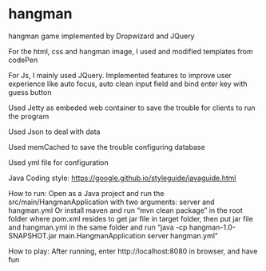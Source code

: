 # hangman
hangman game implemented by Dropwizard and JQuery

For the html, css and hangman image, I used and modified templates from codePen

For Js, I mainly used JQuery. Implemented features to improve user experience like auto focus, auto clean input field and bind enter key with guess button

Used Jetty as embeded web container to save the trouble for clients to run the program

Used Json to deal with data

Used memCached to save the trouble configuring database

Used yml file for configuration

Java Coding style: https://google.github.io/styleguide/javaguide.html

How to run:
Open as a Java project and run the src/main/HangmanApplication with two arguments: server and hangman.yml
Or install maven and run “mvn clean package” in the root folder where pom.xml resides to get jar file in target folder, then put jar file and hangman.yml in the same folder and run “java -cp hangman-1.0-SNAPSHOT.jar main.HangmanApplication server hangman.yml”

How to play:
After running, enter http://localhost:8080 in browser, and have fun
